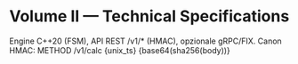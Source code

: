 # Volume II — Technical Specifications
Engine C++20 (FSM), API REST /v1/* (HMAC), opzionale gRPC/FIX. Canon HMAC:
METHOD
/v1/calc
{unix_ts}
{base64(sha256(body))}
